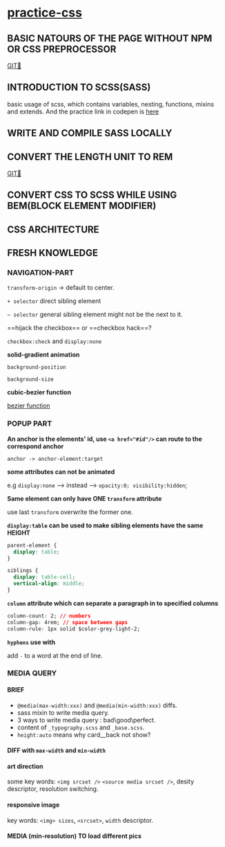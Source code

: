 # [practice-css](https://frank3en.github.io/practice-css/)

## BASIC NATOURS OF THE PAGE WITHOUT NPM OR CSS PREPROCESSOR

[GIT🌲](https://github.com/iamfrank3en/practice-css/commit/c24614da0432ee92f11caa2299fb61c04161b9d8)

## INTRODUCTION TO SCSS(SASS)

basic usage of scss, which contains variables, nesting, functions, mixins and extends. And the practice link in codepen is [here](https://codepen.io/frankisss/pen/dyOdrqz?editors=1100)

## WRITE AND COMPILE SASS LOCALLY

## CONVERT THE LENGTH UNIT TO REM

[GIT🌲](https://github.com/iamfrank3en/practice-css/commit/cd16eae667c8eaaf8f1525c1c32d665e0cc97a5e)

## CONVERT CSS TO SCSS WHILE USING BEM(BLOCK ELEMENT MODIFIER)

## CSS ARCHITECTURE

## FRESH KNOWLEDGE

### NAVIGATION-PART

`transform-origin` -> default to center.

`+ selector` direct sibling element

`~ selector` general sibling element might not be the next to it.

==hijack the checkbox== or ==checkbox hack==?

`checkbox:check` and `display:none`

**solid-gradient animation**

`background-position`

`background-size`

**cubic-bezier function**

[bezier function](https://easings.net/)

### POPUP PART

**An anchor is the elements' id, use `<a href="#id"/>` can route to the correspond anchor**

`anchor -> anchor-element:target`

**some attributes can not be animated**

e.g `display:none` --> instead --> `opacity:0; visibility:hidden`;

**Same element can only have ONE `transform` attribute**

use last `transform` overwrite the former one.

**`display:table` can be used to make sibling elements have the same HEIGHT**

```css
parent-element {
  display: table;
}

siblings {
  display: table-cell;
  vertical-align: middle;
}
```

**`column` attribute which can separate a paragraph in to specified columns**

```css
column-count: 2; // numbers
column-gap: 4rem; // space between gaps
column-rule: 1px solid $color-grey-light-2;
```

**`hyphens` use with <html lang='LANGUAGE'></html>**

add `-` to a word at the end of line.

### MEDIA QUERY

#### BRIEF

- `@media(max-width:xxx)` and `@media(min-width:xxx)` diffs.
- sass mixin to write media query.
- 3 ways to write media query : bad\good\perfect.
- content of `_typography.scss` and `_base.scss`.
- `height:auto` means why card\_\_back not show?

#### DIFF with `max-width` and `min-width`

#### art direction

some key words: `<img srcset />` `<source media srcset />`, desity descriptor, resolution switching.

#### responsive image

key words: `<img> sizes`, `<srcset>`, `width` descriptor.

#### MEDIA (min-resolution) TO load different pics



